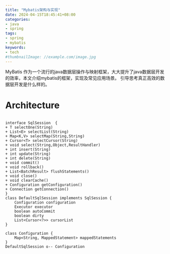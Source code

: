 ```yaml
---
title: "Mybatis架构与实现"
date: 2024-04-15T18:45:41+08:00
categories:
- java
- spring
tags:
- spring
- mybatis
keywords:
- tech
#thumbnailImage: //example.com/image.jpg
---
```


MyBatis 作为一个流行的java数据层操作与映射框架，大大提升了java数据层开发的效率，本文介绍mybatis的框架，实现及常见应用场景。 引导思考真正高效的数据层开发是什么样的。 
<!--more-->

# Architecture

```plantuml

interface SqlSession  {
+ T selectOne(String)
+ List<E> selectList(String)
+ Map<K,V> selectMap(String,String)
+ Cursor<T> selectCursor(String)
+ void select(String,Object,ResultHandler)
+ int insert(String)
+ int update(String)
+ int delete(String)
+ void commit()
+ void rollback()
+ List<BatchResult> flushStatements()
+ void close()
+ void clearCache()
+ Configuration getConfiguration()
+ Connection getConnection()
}
class DefaultSqlSession implements SqlSession {
    Configuration configuration
    Executor executor
    boolean autoCommit
    boolean dirty
    List<Cursor<?>> cursorList
}

class Configuration {
    Map<String, MappedStatement> mappedStatements
}
DefaultSqlSession o-- Configuration

```

